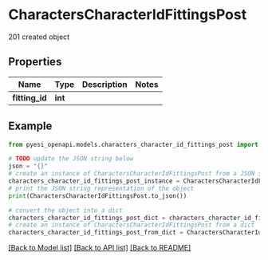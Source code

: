 # CharactersCharacterIdFittingsPost

201 created object

## Properties

Name | Type | Description | Notes
------------ | ------------- | ------------- | -------------
**fitting_id** | **int** |  | 

## Example

```python
from pyesi_openapi.models.characters_character_id_fittings_post import CharactersCharacterIdFittingsPost

# TODO update the JSON string below
json = "{}"
# create an instance of CharactersCharacterIdFittingsPost from a JSON string
characters_character_id_fittings_post_instance = CharactersCharacterIdFittingsPost.from_json(json)
# print the JSON string representation of the object
print(CharactersCharacterIdFittingsPost.to_json())

# convert the object into a dict
characters_character_id_fittings_post_dict = characters_character_id_fittings_post_instance.to_dict()
# create an instance of CharactersCharacterIdFittingsPost from a dict
characters_character_id_fittings_post_from_dict = CharactersCharacterIdFittingsPost.from_dict(characters_character_id_fittings_post_dict)
```
[[Back to Model list]](../README.md#documentation-for-models) [[Back to API list]](../README.md#documentation-for-api-endpoints) [[Back to README]](../README.md)


